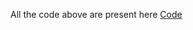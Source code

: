 All the code above are present here
[Code](https://www.kaggle.com/competitions/h-and-m-personalized-fashion-recommendations/code?competitionId=31254&sortBy=voteCount&excludeNonAccessedDatasources=true)
